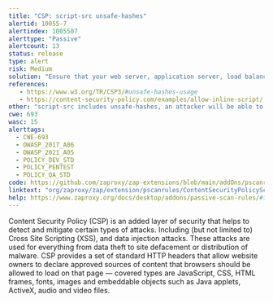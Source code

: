```yaml
---
title: "CSP: script-src unsafe-hashes"
alertid: 10055-7
alertindex: 1005507
alerttype: "Passive"
alertcount: 13
status: release
type: alert
risk: Medium
solution: "Ensure that your web server, application server, load balancer, etc. is properly configured to set the Content-Security-Policy header."
references:
   - https://www.w3.org/TR/CSP3/#unsafe-hashes-usage
   - https://content-security-policy.com/examples/allow-inline-script/
other: "script-src includes unsafe-hashes, an attacker will be able to use any of the code covered by such hashes."
cwe: 693
wasc: 15
alerttags: 
  - CWE-693
  - OWASP_2017_A06
  - OWASP_2021_A05
  - POLICY_DEV_STD
  - POLICY_PENTEST
  - POLICY_QA_STD
code: https://github.com/zaproxy/zap-extensions/blob/main/addOns/pscanrules/src/main/java/org/zaproxy/zap/extension/pscanrules/ContentSecurityPolicyScanRule.java
linktext: "org/zaproxy/zap/extension/pscanrules/ContentSecurityPolicyScanRule.java"
help: https://www.zaproxy.org/docs/desktop/addons/passive-scan-rules/#id-10055
---
```

Content Security Policy (CSP) is an added layer of security that helps to detect and mitigate certain types of attacks. Including (but not limited to) Cross Site Scripting (XSS), and data injection attacks. These attacks are used for everything from data theft to site defacement or distribution of malware. CSP provides a set of standard HTTP headers that allow website owners to declare approved sources of content that browsers should be allowed to load on that page — covered types are JavaScript, CSS, HTML frames, fonts, images and embeddable objects such as Java applets, ActiveX, audio and video files.
